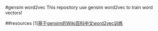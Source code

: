 #gensim word2vec
This repository use gensim word2vec to train word vectors!



##resources
[1][基于gensim的Wiki百科中文word2vec训练](https://segmentfault.com/a/1190000010129248)